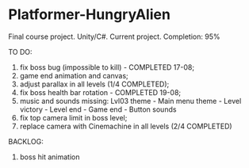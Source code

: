 # Platformer-HungryAlien
Final course project. Unity/C#. Current project. Completion: 95%

TO DO: 
1. fix boss bug (impossible to kill) - COMPLETED 17-08; 
2. game end animation and canvas; 
3. adjust parallax in all levels (1/4 COMPLETED);
4. fix boss health bar rotation - COMPLETED 19-08;
5. music and sounds missing: Lvl03 theme - Main menu theme - Level victory - Level end - Game end - Button sounds
6. fix top camera limit in boss level;
7. replace camera with Cinemachine in all levels (2/4 COMPLETED)

BACKLOG: 
1. boss hit animation 
